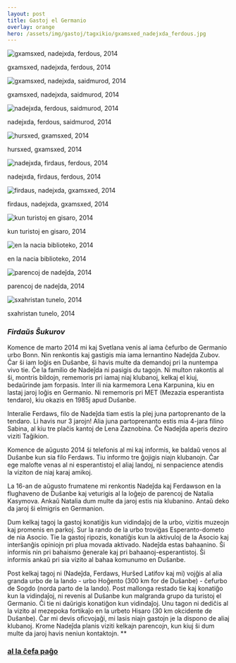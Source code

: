 ```yaml
---
layout: post
title: Gastoj el Germanio
overlay: orange
hero: /assets/img/gastoj/tagxikio/gxamsxed_nadejxda_ferdous.jpg
---
```


![gxamsxed, nadejxda, ferdous, 2014](/assets/img/gastoj/tagxikio/gxamsxed_nadejxda_ferdous.jpg)

gxamsxed, nadejxda, ferdous, 2014

![gxamsxed, nadejxda, saidmurod, 2014](/assets/img/gastoj/tagxikio/gxamsxed_nadejxda_saidmurod.jpg)

gxamsxed, nadejxda, saidmurod, 2014

![nadejxda, ferdous, saidmurod, 2014](/assets/img/gastoj/tagxikio/nadejxda_ferdous_saidmurod.jpg)

nadejxda, ferdous, saidmurod, 2014

![hursxed, gxamsxed, 2014](/assets/img/gastoj/tagxikio/hursxed_gxamsxed.jpg)

hursxed, gxamsxed, 2014

![nadejxda, firdaus, ferdous, 2014](/assets/img/gastoj/tagxikio/nadejxda_firdaus_ferdous.jpg)

nadejxda, firdaus, ferdous, 2014

![firdaus, nadejxda, gxamsxed, 2014](/assets/img/gastoj/tagxikio/firdaus_nadejxda_gxamsxed.jpg)

firdaus, nadejxda, gxamsxed, 2014

![kun turistoj en gisaro, 2014](/assets/img/gastoj/tagxikio/kun_turistoj_en_gisaro.jpg)

kun turistoj en gisaro, 2014

![en la nacia biblioteko, 2014](/assets/img/gastoj/tagxikio/en_la_nacia_biblioteko.jpg)

en la nacia biblioteko, 2014

![parencoj de nadeĵda, 2014](/assets/img/gastoj/tagxikio/parencoj_de_nadejxda.jpg)

parencoj de nadeĵda, 2014

![sxahristan tunelo, 2014](/assets/img/gastoj/tagxikio/sxahristan_tunelo.jpg)

sxahristan tunelo, 2014

### *Firdaŭs Ŝukurov*

Komence de marto 2014 mi kaj Svetlana venis al iama ĉefurbo de Germanio
urbo Bonn. Nin renkontis kaj gastigis mia iama lernantino Nadeĵda Zubov.
Ĉar ŝi iam loĝis en Duŝanbe, ŝi havis multe da demandoj pri la nuntempa
vivo tie. Ĉe la familio de Nadeĵda ni pasigis du tagojn. Ni multon
rakontis al ŝi, montris bildojn, rememoris pri iamaj niaj klubanoj,
kelkaj el kiuj, bedaŭrinde jam forpasis. Inter ili nia karmemora Lena
Karpunina, kiu en lastaj jaroj loĝis en Germanio. Ni rememoris pri MET
(Mezazia esperantista tendaro), kiu okazis en 1985j apud Duŝanbe.

Interalie Ferdaws, filo de Nadeĵda tiam estis la plej juna partoprenanto
de la tendaro. Li havis nur 3 jarojn\! Alia juna partoprenanto estis mia
4-jara filino Sabina, al kiu tre plaĉis kantoj de Lena Zaznobina. Ĉe
Nadeĵda aperis deziro viziti Taĝikion.  

Komence de aŭgusto 2014 ŝi telefonis al mi kaj informis, ke baldaŭ venos
al Duŝanbe kun sia filo Ferdaws. Tiu informo tre ĝojigis niajn
klubanojn. Ĉar ege malofte venas al ni esperantistoj el aliaj landoj, ni
senpacience atendis la viziton de niaj karaj amikoj.  

La 16-an de aŭgusto frumatene mi renkontis Nadeĵda kaj Ferdawson en la
flughaveno de Duŝanbe kaj veturigis al la loĝejo de parencoj de Natalia
Kasymova. Ankaŭ Natalia dum multe da jaroj estis nia klubanino. Antaŭ
deko da jaroj ŝi elmigris en Germanion.  

Dum kelkaj tagoj la gastoj konatiĝis kun vidindaĵoj de la urbo, vizitis
muzeojn kaj promenis en parkoj. Sur la rando de la urbo troviĝas
Esperanto-dometo de nia Asocio. Tie la gastoj ripozis, konatiĝis kun la
aktivuloj de la Asocio kaj interŝanĝis opiniojn pri plua movada
aktivado. Nadeĵda estas bahaanino. Ŝi informis nin pri bahaismo ĝenerale
kaj pri bahaanoj-esperantistoj. Ŝi informis ankaŭ pri sia vizito al
bahaa komunumo en Duŝanbe.  

Post kelkaj tagoj ni (Nadeĵda, Ferdaws, Hurŝed Latifov kaj mi) vojĝis al
alia granda urbo de la lando - urbo Hoĝento (300 km for de Duŝanbe) -
ĉefurbo de Sogdo (norda parto de la lando). Post mallonga restado tie
kaj konatiĝo kun la vidindaĵoj, ni revenis al Duŝanbe kun malgranda
grupo da turistoj el Germanio. Ĉi tie ni daŭrigis konatiĝon kun
vidindaĵoj. Unu tagon ni dediĉis al la vizito al mezepoka fortikaĵo en
la urbeto Hisaro (30 km okcidente de Duŝanbe). Ĉar mi devis oficvojaĝi,
mi lasis niajn gastojn je la dispono de aliaj klubanoj. Krome Nadeĵda
planis viziti kelkajn parencojn, kun kiuj ŝi dum multe da jaroj havis
neniun kontaktojn. **

### [al la ĉefa paĝo](espermov.htm)


